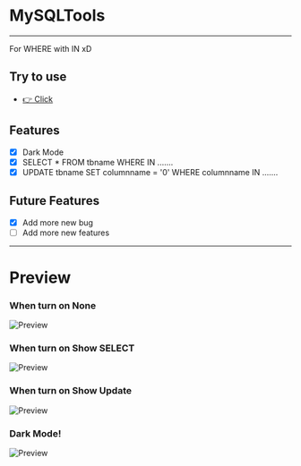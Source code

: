# MySQLTools
<hr>
For WHERE with IN xD

## Try to use
- [👉 Click ](https://chaiwat20180.github.io/MySQLTools/test)

## Features
- [x] Dark Mode
- [x] SELECT * FROM tbname WHERE IN .......
- [x] UPDATE tbname  SET columnname = '0' WHERE columnname IN .......

## Future Features
- [x] Add more new bug
- [ ] Add more new features

<hr>
<h1>Preview</h1>
<p align="center">
  <h3>When turn on None </h3>
  <img src="https://cdn.discordapp.com/attachments/1060895647567446036/1335813653181497344/image.png?ex=67a188e9&is=67a03769&hm=c96d81c8d790d6f59e121a7bd84ac908b5a3f3af17114f46f072f6af72537041" title="Preview">
</p>
<p align="center">
   <h3>When turn on Show SELECT </h3>
  <img src="https://cdn.discordapp.com/attachments/1060895647567446036/1335814962249072701/image.png?ex=67a18a21&is=67a038a1&hm=4cdb59d54ac15a47060a6c1d970f65b05ab9aba83e8bb2adb046c63c462800bd" title="Preview">
</p>
<p align="center">
   <h3>When turn on Show Update </h3>
  <img src="https://cdn.discordapp.com/attachments/1060895647567446036/1335818958493847553/image.png?ex=67a18dda&is=67a03c5a&hm=d576bbf4570c910459496f78c55d54da3f63129ae4bd840fcbdb2bafce3734e9" title="Preview">
</p>
<p align="center">
  <h3>Dark Mode!</h3>
  <img src="https://cdn.discordapp.com/attachments/1060895647567446036/1335818043158433792/image.png?ex=67a18cff&is=67a03b7f&hm=f89cbd2317a219d8cd4fbd9484fbce3e6560f2f8f6b92a5368aa8a2d10c6e2c3" title="Preview">
</p>
